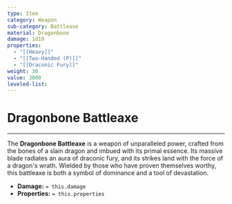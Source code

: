 ```yaml
---
type: Item
category: Weapon
sub-category: Battleaxe
material: Dragonbone
damage: 1d10
properties:
  - "[[Heavy]]"
  - "[[Two-Handed (P)]]"
  - "[[Draconic Fury]]"
weight: 30
value: 3000
leveled-list: 
---
```

# Dragonbone Battleaxe
---
The **Dragonbone Battleaxe** is a weapon of unparalleled power, crafted from the bones of a slain dragon and imbued with its primal essence. Its massive blade radiates an aura of draconic fury, and its strikes land with the force of a dragon's wrath. Wielded by those who have proven themselves worthy, this battleaxe is both a symbol of dominance and a tool of devastation.

- **Damage:** `= this.damage`
- **Properties:** `= this.properties`